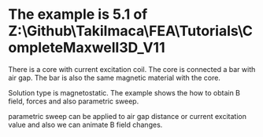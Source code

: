# The example is 5.1 of Z:\Github\Takilmaca\FEA\Tutorials\CompleteMaxwell3D_V11


There is a core with current excitation coil. The core is connected a bar with air  gap. The bar is also the same magnetic material with the core.

Solution type is magnetostatic. The example shows the how to obtain B field, forces and also parametric sweep.

parametric sweep can be applied to air gap distance or current excitation value and also we can animate B field changes. 
